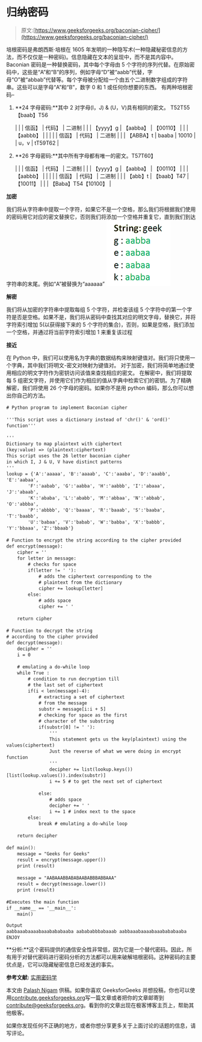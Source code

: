 # 归纳密码

> 原文:[https://www.geeksforgeeks.org/baconian-cipher/](https://www.geeksforgeeks.org/baconian-cipher/)

培根密码是弗朗西斯·培根在 1605 年发明的一种隐写术(一种隐藏秘密信息的方法，而不仅仅是一种密码)。信息隐藏在文本的呈现中，而不是其内容中。
Baconian 密码是一种替换密码，其中每个字母由 5 个字符的序列代替。在原始密码中，这些是“A”和“B”的序列，例如字母“D”被“aabb”代替，字母“O”被“abbab”代替等。每个字母被分配给一个由五个二进制数字组成的字符串。这些可以是字母“A”和“B”，数字 0 和 1 或任何你想要的东西。
有两种培根密码–

1.  **24 字母密码:**其中 2 对字母(I，J) & (U，V)具有相同的密文。
    T52T55【baab】T56

    |  |
    | 信函】 | 代码】 | 二进制 |
    |  | 【yyyy】g | 【aabba】 | 【00110】 |
    |  | 【aabbb】 |  |
    |  |
    | 信函】 | 代码】 | 二进制 |
    |  | 【ABBA】t | baaba | 10010 |
    | u，v | tT59T62 |

2.  **26 字母密码:**其中所有字母都有唯一的密文。T57T60】

    |  |
    | 信函】 | 代码】 | 二进制 |
    |  | 【yyyy】g | 【aabba】 | 【00110】 |
    |  | 【aabbb】 |  |
    |  |
    | 信函】 | 代码】 | 二进制 |
    |  | 【abb】t | 【baab】T47 | 【10011】 |
    |  | 【Baba】T54【10100】 |

**加密**

我们将从字符串中提取一个字符，如果它不是一个空格，那么我们将根据我们使用的密码用它对应的密文替换它，否则我们将添加一个空格并重复它，直到我们到达字符串的末尾。例如“A”被替换为“aaaaaa”
![](img/4cc7494ae76bba962eab46def14e50b5.png)

**解密**

我们将从加密的字符串中提取每组 5 个字符，并检查该组 5 个字符中的第一个字符是否是空格。如果不是，我们将从密码中查找其对应的明文字母，替换它，并将字符索引增加 5(以获得接下来的 5 个字符的集合)，否则，如果是空格，我们添加一个空格，并通过将当前字符索引增加 1 来重复该过程

**接近**

在 Python 中，我们可以使用名为字典的数据结构来映射键值对。我们将只使用一个字典，其中我们将明文-密文对映射为键值对。
对于加密，我们将简单地通过使用相应的明文字符作为密钥访问该值来查找相应的密文。
在解密中，我们将提取每 5 组密文字符，并使用它们作为相应的值从字典中检索它们的密钥。为了精确解密，我们将使用 26 个字母的密码。如果你不是用 python 编码，那么你可以想出你自己的方法。

```
# Python program to implement Baconian cipher

'''This script uses a dictionary instead of 'chr()' & 'ord()' function'''

'''
Dictionary to map plaintext with ciphertext
(key:value) => (plaintext:ciphertext)
This script uses the 26 letter baconian cipher
in which I, J & U, V have distinct patterns
'''
lookup = {'A':'aaaaa', 'B':'aaaab', 'C':'aaaba', 'D':'aaabb', 'E':'aabaa',
        'F':'aabab', 'G':'aabba', 'H':'aabbb', 'I':'abaaa', 'J':'abaab',
        'K':'ababa', 'L':'ababb', 'M':'abbaa', 'N':'abbab', 'O':'abbba',
        'P':'abbbb', 'Q':'baaaa', 'R':'baaab', 'S':'baaba', 'T':'baabb',
        'U':'babaa', 'V':'babab', 'W':'babba', 'X':'babbb', 'Y':'bbaaa', 'Z':'bbaab'}

# Function to encrypt the string according to the cipher provided
def encrypt(message):
    cipher = ''
    for letter in message:
        # checks for space
        if(letter != ' '):
            # adds the ciphertext corresponding to the 
            # plaintext from the dictionary
            cipher += lookup[letter]
        else:
            # adds space
            cipher += ' '

    return cipher

# Function to decrypt the string 
# according to the cipher provided
def decrypt(message):
    decipher = ''
    i = 0

    # emulating a do-while loop
    while True :
        # condition to run decryption till 
        # the last set of ciphertext
        if(i < len(message)-4):
            # extracting a set of ciphertext
            # from the message
            substr = message[i:i + 5]
            # checking for space as the first 
            # character of the substring
            if(substr[0] != ' '):
                '''
                This statement gets us the key(plaintext) using the values(ciphertext)
                Just the reverse of what we were doing in encrypt function
                '''
                decipher += list(lookup.keys())[list(lookup.values()).index(substr)]
                i += 5 # to get the next set of ciphertext

            else:
                # adds space
                decipher += ' '
                i += 1 # index next to the space
        else:
            break # emulating a do-while loop

    return decipher

def main():
    message = "Geeks for Geeks"
    result = encrypt(message.upper())
    print (result)

    message = "AABAAABBABABAABABBBABBAAA"
    result = decrypt(message.lower())
    print (result)

#Executes the main function
if __name__ == '__main__':
    main()
```

```
Output
aabbaaabaaaabaaabababaaba aabababbbabaaab aabbaaabaaaabaaabababaaba
ENJOY

```

**分析:**这个密码提供的通信安全性非常低，因为它是一个替代密码。因此，所有用于对替代密码进行密码分析的方法都可以用来破解培根密码。这种密码的主要优点是，它可以隐藏秘密信息已经发送的事实。

**参考文献:** [实用密码学](http://practicalcryptography.com/ciphers/classical-era/baconian/)

本文由 [Palash Nigam](https://www.linkedin.com/in/palash25) 供稿。如果你喜欢 GeeksforGeeks 并想投稿，你也可以使用[contribute.geeksforgeeks.org](http://www.contribute.geeksforgeeks.org)写一篇文章或者把你的文章邮寄到 contribute@geeksforgeeks.org。看到你的文章出现在极客博客主页上，帮助其他极客。

如果你发现任何不正确的地方，或者你想分享更多关于上面讨论的话题的信息，请写评论。
